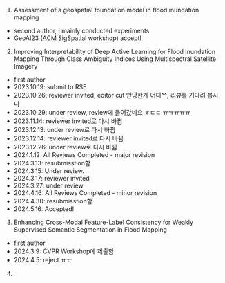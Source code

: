 1. Assessment of a geospatial foundation model in flood inundation mapping
  - second author, I mainly conducted experiments
  - GeoAI23 (ACM SigSpatial workshop) accept!

2. Improving Interpretability of Deep Active Learning for Flood Inundation Mapping Through Class Ambiguity Indices Using Multispectral Satellite Imagery
  - first author
  - 2023.10.19: submit to RSE
  - 2023.10.26: reviewer invited, editor cut 안당한게 어디^^; 리뷰를 기다려 봅시다
  - 2023.10.29: under review, review에 들어갔네요 ㅎㄷㄷ ㅠㅠㅠㅠㅠ
  - 2023.11.14: reviewer invited로 다시 바뀜
  - 2023.12.13: under review로 다시 바뀜
  - 2023.12.14: reviewer invited로 다시 바뀜
  - 2023.12.26: under review로 다시 바뀜
  - 2024.1.12: All Reviews Completed - major revision
  - 2024.3.13: resubmisstion함
  - 2024.3.15: Under review.
  - 2024.3.17: reviewer invited
  - 2024.3.27: under review
  - 2024.4.16: All Reviews Completed - minor revision
  - 2024.4.30: resubmisstion함
  - 2024.5.16: Accepted!
       
3. Enhancing Cross-Modal Feature-Label Consistency for Weakly Supervised Semantic Segmentation in Flood Mapping
  - first author
  - 2024.3.9: CVPR Workshop에 제출함
  - 2024.4.5: reject ㅠㅠ

4. 
